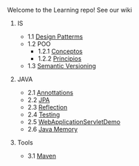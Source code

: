 Welcome to the Learning repo!
See our wiki

1. IS
   + 1.1 [Design Patterms](https://github.com/ajpaez/Learning/wiki/Design-Patterms)
   + 1.2 POO
     + 1.2.1 [Conceptos](https://github.com/ajpaez/Learning/wiki/Conceptos-generales-POO)
     + 1.2.2 [Principios](https://github.com/ajpaez/Learning/wiki/Principios-del-dise%C3%B1o-orientado-a-objetos)
   + 1.3 [Semantic Versioning](https://github.com/ajpaez/Learning/wiki/Semantic-Versioning)


2. JAVA
   + 2.1 [Annottations](https://github.com/ajpaez/Learning/tree/master/Annottations)
   + 2.2 [JPA](https://github.com/ajpaez/Learning/tree/master/JPA)
   + 2.3 [Reflection](https://github.com/ajpaez/Learning/tree/master/Reflection)
   + 2.4 [Testing](https://github.com/ajpaez/Learning/tree/master/Testing)
   + 2.5 [WebApplicationServletDemo](https://github.com/ajpaez/Learning/tree/master/WebApplicationServletDemo)
   + 2.6 [Java Memory](https://github.com/ajpaez/Learning/wiki/Java-Memory-Model-JMM)

3. Tools
   + 3.1 [Maven](https://github.com/ajpaez/Learning/wiki/Maven)
